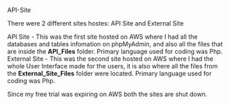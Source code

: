 API-Site

There were 2 different sites hostes: API Site and External Site

API Site - This was the first site hosted on AWS where I had all the databases and tables infomation on phpMyAdmin, and also all the files that are inside the **API_Files** folder. Primary language used for coding was Php. 
External Site - This was the second site hosted on AWS where I had the whole User Interface made for the users, it is also where all the files from the **External_Site_Files** folder were located. Primary language used for coding was Php.

Since my free trial was expiring on AWS both the sites are shut down.
